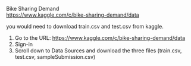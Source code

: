 Bike Sharing Demand  
https://www.kaggle.com/c/bike-sharing-demand/data  

you would need to download train.csv and test.csv from kaggle.  
1. Go to the URL: https://www.kaggle.com/c/bike-sharing-demand/data  
2. Sign-in
3. Scroll down to Data Sources and download the three files (train.csv, test.csv, sampleSubmission.csv)


